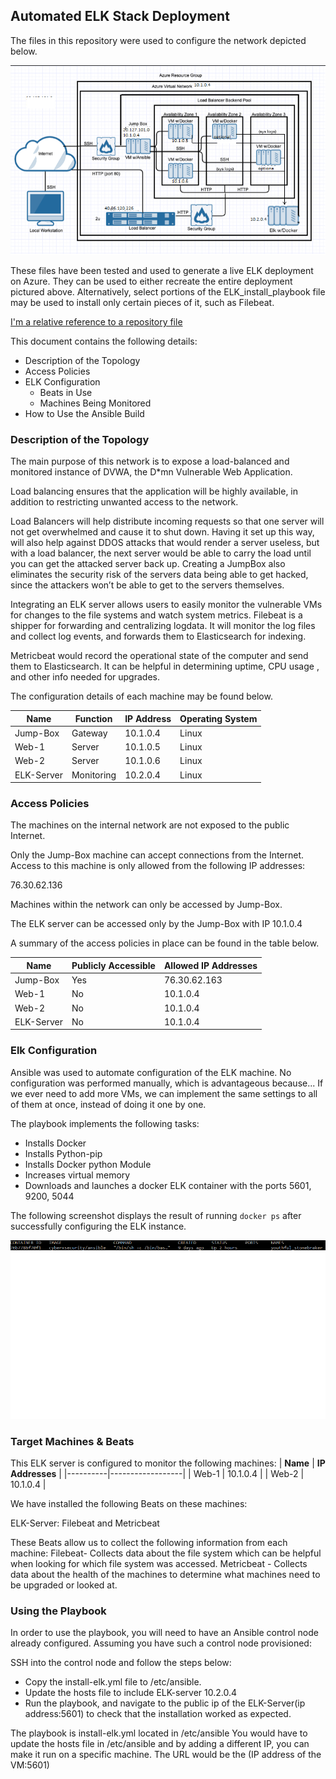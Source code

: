 ## Automated ELK Stack Deployment

The files in this repository were used to configure the network depicted below.

![alt text](https://github.com/DH7777/Cyber-Project1/blob/main/Diagrams/Diagram_network.png "Diagram_network")

These files have been tested and used to generate a live ELK deployment on Azure. They can be used to either recreate the entire deployment pictured above. Alternatively, select portions of the ELK_install_playbook file may be used to install only certain pieces of it, such as Filebeat.

[I'm a relative reference to a repository file](https://github.com/DH7777/Cyber-Project1/blob/main/Ansible/ELK_install_playbook.txt)

This document contains the following details:
- Description of the Topology
- Access Policies
- ELK Configuration
  - Beats in Use
  - Machines Being Monitored
- How to Use the Ansible Build


### Description of the Topology

The main purpose of this network is to expose a load-balanced and monitored instance of DVWA, the D*mn Vulnerable Web Application.

Load balancing ensures that the application will be highly available, in addition to restricting unwanted access to the network.

Load Balancers will help distribute incoming requests so that one server will not get overwhelmed and cause it to shut down.  Having it set up this way, will also help against DDOS attacks that would render a server useless, but with a load balancer, the next server would be able to carry the load until you can get the attacked server back up. Creating a JumpBox also eliminates the security risk of the servers data being able to get hacked, since the attackers won’t be able to get to the servers themselves.

Integrating an ELK server allows users to easily monitor the vulnerable VMs for changes to the file systems and watch system metrics.
Filebeat is a shipper for forwarding and centralizing logdata.  It will monitor the log files and collect log events, and forwards them to Elasticsearch for indexing. 

Metricbeat would record the operational state of the computer and send them to Elasticsearch.  It can be helpful in determining uptime, CPU usage , and other info needed for upgrades.

The configuration details of each machine may be found below.


| **Name**   | **Function** | **IP Address** | **Operating System** |
|------------|--------------|----------------|----------------------|
| Jump-Box   | Gateway      | 10.1.0.4       | Linux                |
| Web-1      | Server       | 10.1.0.5       | Linux                |
| Web-2      | Server       | 10.1.0.6       | Linux                |
| ELK-Server | Monitoring   | 10.2.0.4       | Linux                |
### Access Policies

The machines on the internal network are not exposed to the public Internet. 

Only the Jump-Box machine can accept connections from the Internet. Access to this machine is only allowed from the following IP addresses:

76.30.62.136

Machines within the network can only be accessed by Jump-Box.

The ELK server can be accessed only by the Jump-Box with IP 10.1.0.4

A summary of the access policies in place can be found in the table below.

| **Name**   | **Publicly Accessible** | **Allowed IP Addresses** |
|------------|-------------------------|--------------------------|
| Jump-Box   | Yes                     | 76.30.62.163             |
| Web-1      | No                      | 10.1.0.4                 |
| Web-2      | No                      | 10.1.0.4                 |
| ELK-Server | No                      | 10.1.0.4                 |

### Elk Configuration

Ansible was used to automate configuration of the ELK machine. No configuration was performed manually, which is advantageous because...
If we ever need to add more VMs, we can implement the same settings to all of them at once, instead of doing it one by one.

The playbook implements the following tasks:

 - Installs Docker
 - Installs Python-pip
 - Installs Docker python Module
 - Increases virtual memory
 - Downloads and launches a docker ELK container with the ports 5601, 9200, 5044

The following screenshot displays the result of running `docker ps` after successfully configuring the ELK instance.

![alt text](https://github.com/DH7777/Cyber-Project1/blob/main/Diagrams/ps%20docker.png "Docker_screenshot")


### Target Machines & Beats
This ELK server is configured to monitor the following machines:
| **Name** | **IP Addresses** |
|----------|------------------|
| Web-1    | 10.1.0.4         |
| Web-2    | 10.1.0.4         |


We have installed the following Beats on these machines:

ELK-Server: Filebeat and Metricbeat

These Beats allow us to collect the following information from each machine:
Filebeat- Collects data about the file system which can be helpful when looking for which file system was accessed.
Metricbeat - Collects data about the health of the machines to determine what machines need to be upgraded or looked at.

### Using the Playbook
In order to use the playbook, you will need to have an Ansible control node already configured. Assuming you have such a control node provisioned: 

SSH into the control node and follow the steps below:
- Copy the install-elk.yml file to /etc/ansible.
- Update the hosts file to include ELK-server 10.2.0.4
- Run the playbook, and navigate to the public ip of the ELK-Server(ip address:5601) to check that the installation worked as expected.

The playbook is install-elk.yml located in /etc/ansible
You would have to update the hosts file in /etc/ansible and by adding a different IP, you can make it run on a specific machine.
The URL would be the (IP address of the VM:5601)



